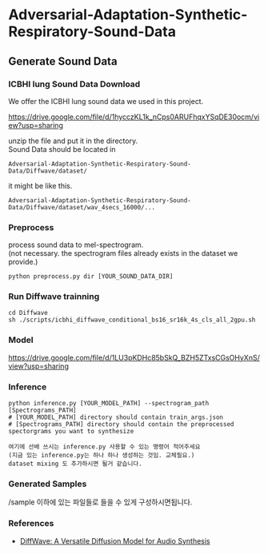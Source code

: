 # Adversarial-Adaptation-Synthetic-Respiratory-Sound-Data

## Generate Sound Data


### ICBHI lung Sound Data Download
We offer the ICBHI lung sound data we used in this project.

https://drive.google.com/file/d/1hycczKL1k_nCps0ARUFhqxYSqDE30ocm/view?usp=sharing

unzip the file and put it in the directory.  
Sound Data should be located in
```
Adversarial-Adaptation-Synthetic-Respiratory-Sound-Data/Diffwave/dataset/
```
it might be like this.
```
Adversarial-Adaptation-Synthetic-Respiratory-Sound-Data/Diffwave/dataset/wav_4secs_16000/...
```

### Preprocess
process sound data to mel-spectrogram.  
(not necessary. the spectrogram files already exists in the dataset we provide.)
```
python preprocess.py dir [YOUR_SOUND_DATA_DIR] 
```

### Run Diffwave trainning
```
cd Diffwave
sh ./scripts/icbhi_diffwave_conditional_bs16_sr16k_4s_cls_all_2gpu.sh
```

### Model
https://drive.google.com/file/d/1LU3pKDHc85bSkQ_BZH5ZTxsCGsOHyXnS/view?usp=sharing

### Inference
```
python inference.py [YOUR_MODEL_PATH] --spectrogram_path [Spectrograms_PATH]
# [YOUR_MODEL_PATH] directory should contain train_args.json
# [Spectrograms_PATH] directory should contain the preprocessed spectorgrams you want to synthesize 

여기에 선배 쓰시는 inference.py 사용할 수 있는 명령어 적어주세요
(지금 있는 inference.py는 하나 하나 생성하는 것임. 교체필요.)
dataset mixing 도 추가하시면 될거 같습니다.
```

### Generated Samples
/sample 이하에 있는 파일들로 들을 수 있게 구성하시면됩니다.

### References
- [DiffWave: A Versatile Diffusion Model for Audio Synthesis](https://arxiv.org/pdf/2009.09761.pdf)